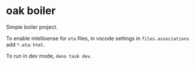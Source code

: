 # oak boiler

Simple boiler project.

To enable intellisense for `eta` files, in vscode settings in `files.associations` add `*.eta`: `html`.

To run in dev mode, `deno task dev`.
